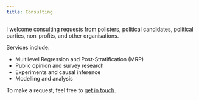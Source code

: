 ```yaml
---
title: Consulting
---
```


I welcome consulting requests from pollsters, political candidates, political parties, non-profits, and other organisations.

Services include:

- Multilevel Regression and Post-Stratification (MRP)
- Public opinion and survey research
- Experiments and causal inference
- Modelling and analysis

To make a request, feel free to [get in touch](mailto:jackobailey@gmail.com).